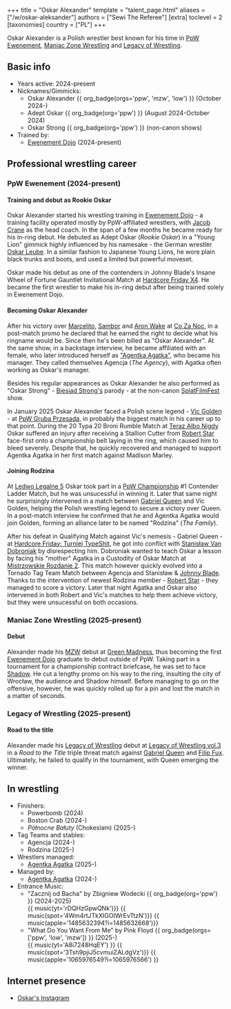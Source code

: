 +++
title = "Oskar Alexander"
template = "talent_page.html"
aliases = ["/w/oskar-aleksander"]
authors = ["Sewi The Referee"]
[extra]
toclevel = 2
[taxonomies]
country = ["PL"]
+++

Oskar Alexander is a Polish wrestler best known for his time in [PpW Ewenement](@/o/ppw.md), [Maniac Zone Wrestling](@/o/mzw.md) and [Legacy of Wrestling](@/o/low.md).

## Basic info

* Years active: 2024-present
* Nicknames/Gimmicks:
  - Oskar Alexander {{ org_badge(orgs='ppw', 'mzw', 'low') }} (October 2024-)
  - Adept Oskar {{ org_badge(org='ppw') }} (August 2024-October 2024)
  - Oskar Strong {{ org_badge(org='ppw') }} (non-canon shows)
* Trained by:
  - [Ewenement Dojo](@/o/ewenement-dojo.md) (2024-present)

## Professional wrestling career

### PpW Ewenement (2024-present)

#### Training and debut as Rookie Oskar

Oskar Alexander started his wrestling training in [Ewenement Dojo](@/o/ewenement-dojo.md) - a training facility operated mostly by PpW-affiliated wrestlers, with [Jacob Crane](@/w/jacob-crane.md) as the head coach.
In the span of a few months he became ready for his in-ring debut.
He debuted as Adept Oskar (_Rookie Oskar_) in a "Young Lion" gimmick highly influenced by his namesake - the German wrestler [Oskar Leube][oskar-leube]. In a similar fashion to Japanese Young Lions, he wore plain black trunks and boots, and used a limited but powerful moveset.

Oskar made his debut as one of the contenders in Johnny Blade's Insane Wheel of Fortune Gauntlet Invitational Match at [Hardcore Friday X4](@/e/ppw/2024-08-23-ppw-hardcore-friday-x4.md). He became the first wrestler to make his in-ring debut after being trained solely in Ewenement Dojo.

#### Becoming Oskar Alexander

After his victory over [Marcelito](@/w/marcelito.md), [Sambor](@/w/sambor.md) and [Aron Wake](@/w/aron-wake.md) at [Co Za Noc](@/e/ppw/2024-10-26-ppw-co-za-noc.md), in a post-match promo he declared that he earned the right to decide what his ringname would be. Since then he's been billed as "Oskar Alexander". At the same show, in a backstage interview, he became affiliated with an female, who later introduced herself as ["Agentka Agatka"](@/w/agentka-agatka.md), who became his manager. They called themselves Agencja (_The Agency_), with Agatka often working as Oskar's manager. 

Besides his regular appearances as Oskar Alexander he also performed as "Oskar Strong" - [Biesiad Strong's](@/w/biesiad.md) parody - at the non-canon [SplatFilmFest](@/e/ppw/2024-10-30-ppw-chcemy-krwi.md) show.

In January 2025 Oskar Alexander faced a Polish scene legend - [Vic Golden](@/w/vic-golden.md) - at [PpW Gruba Przesada](@c/e/ppw/2025-01-25-ppw-gruba-przesada.md), in probably the biggest match in his career up to that point. During the 20 Typa 20 Broni Rumble Match at [Teraz Albo Nigdy](@/e/ppw/2025-03-15-ppw-teraz-albo-nigdy.md) Oskar suffered an injury after receiving a Stallion Cutter from [Robert Star](@/w/robert-star.md) face-first onto a championship belt laying in the ring, which caused him to bleed severely. Despite that, he quickly recovered and managed to support Agentka Agatka in her first match against Madison Marley. 

#### Joining Rodzina

At [Ledwo Legalne 5](@/e/ppw/2025-06-07-ppw-ledwo-legalne-5.md) Oskar took part in a [PpW Championship](@/c/ppw-championship.md) #1 Contender Ladder Match, but he was unsucessful in winning it. Later that same night he surprisingly intervened in a match between [Gabriel Queen](@/w/gabriel-queen.md) and Vic Golden, helping the Polish wrestling legend to secure a victory over Queen. In a post-match interview he confirmed that he and Agentka Agatka would join Golden, forming an alliance later to be named "Rodzina" (_The Family_). 

After his defeat in Qualifying Match against Vic's nemesis - Gabriel Queen - at [Hardcore Friday: Turniej TypeShit](@/e/ppw/2025-08-15-ppw-hardcore-friday-turniej-typeshit.md), he got into conflict with [Stanisław Van Dobroniak](@/w/stanislaw-van-dobroniak.md) by disrespecting him. Dobroniak wanted to teach Oskar a lesson by facing his "mother" Agatka in a Custodity of Oskar Match at [Mistrzowskie Rozdanie 2](@/e/ppw/2025-09-20-ppw-mistrzowskie-rozdanie-2.md). This match however quickly evolved into a Tornado Tag Team Match between Agencja and Stanisław & [Johnny Blade](@/w/johnny-blade.md). Thanks to the intervention of newest Rodzina member - [Robert Star](@/w/robert-star.md) - they managed to score a victory. Later that night Agatka and Oskar also intervened in both Robert and Vic's matches to help them achieve victory, but they were unsucessful on both occasions. 

### Maniac Zone Wrestling (2025-present)

#### Debut

Alexander made his [MZW](@/o/mzw.md) debut at [Green Madness](@/e/mzw/2025-06-28-mzw-green-madness.md), thus becoming the first [Ewenement Dojo](@/o/ewenement-dojo.md) graduate to debut outside of PpW.
Taking part in a tournament for a championship contract briefcase, he was set to face [Shadow](@/w/shadow.md). He cut a lengthy promo on his way to the ring, insulting the city of Wrocław, the audience and Shadow himself. Before managing to go on the offensive, however, he was quickly rolled up for a pin and lost the match in a matter of seconds.

### Legacy of Wrestling (2025-present)

#### Road to the title

Alexander made his [Legacy of Wrestling](@/o/low.md) debut at [Legacy of Wrestling vol.3](@/e/low/2025-07-11-low-3.md) in a _Road to the Title_ triple threat match against [Gabriel Queen](@/w/gabriel-queen.md) and [Filip Fux](@/w/filip-fux.md). Ultimately, he failed to qualify in the tournament, with Queen emerging the winner.

## In wrestling

* Finishers:
  - Powerbomb (2024)
  - Boston Crab (2024-)
  - _Północne Bałuty_ (Chokeslam) (2025-)
* Tag Teams and stables:
  - Agencja (2024-)
  - Rodzina (2025-)
* Wrestlers managed:
  - [Agentka Agatka](@/w/agentka-agatka.md) (2025-)
* Managed by:
  - [Agentka Agatka](@/w/agentka-agatka.md) (2024-)
* Entrance Music:
  - "Zacznij od Bacha" by Zbigniew Wodecki
    {{ org_badge(org='ppw') }} (2024-2025) <br>
    {{ music(yt='rDQHzGpwQNk')}}
    {{ music(spot='4Wm4rtJTkXIGOIWrEvTtzN')}}
    {{ music(apple='1485632394?i=1485632668')}}
  - "What Do You Want From Me" by Pink Floyd
    {{ org_badge(orgs=['ppw', 'low', 'mzw']) }} (2025-) <br>
    {{ music(yt='A8i7248HqEY') }}
    {{ music(spot='3Tsh9pjiJ5cvmuiZALdgVz')}}
    {{ music(apple='1065976549?i=1065976566') }}

## Internet presence

* [Oskar's Instagram](https://www.instagram.com/1_true_oskar/) 

[oskar-leube]: https://en.wikipedia.org/wiki/Oskar_Leube
